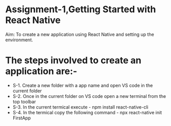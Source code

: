 # Assignment-1,Getting Started with React Native
Aim: To create a new application using React Native and setting up the environment.

# The steps involved to create an application are:-
- S-1. Create a new folder with a app name and open VS code in the current folder
- S-2. Once in the current folder on VS code open a new terminal from the top toolbar
- S-3. In the current termical execute - npm install react-native-cli
- S-4. In the termical copy the following command - npx react-native init FirstApp
